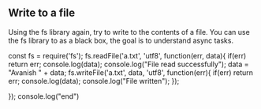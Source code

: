 ## Write to a file
Using the fs library again, try to write to the contents of a file.
You can use the fs library to as a black box, the goal is to understand async tasks.

const fs = require('fs');
fs.readFile('a.txt', 'utf8', function(err, data){
	if(err) return err;
	console.log(data);
	console.log("File read successfully");
	data = "Avanish " + data;
	fs.writeFile('a.txt', data, 'utf8', function(err){
		if(err) return err;
		console.log(data);
		console.log("File written");
	});
	
});
console.log("end")